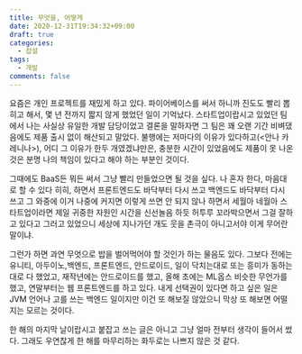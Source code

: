 ```yaml
---
title: 무엇을, 어떻게
date: 2020-12-31T19:34:32+09:00
draft: true
categories:
  - 잡설
tags:
  - 개발
comments: false
---
```


 요즘은 개인 프로젝트를 재밌게 하고 있다. 파이어베이스를 써서 하니까 진도도 빨리 뽑히고 해서, 몇 년 전까지 짧지 않게 했었던 일이 기억났다. 스타트업이랍시고 있었던 팀에서 나는 사실상 유일한 개발 담당이었고 결론을 말하자면 그 팀은 꽤 오랜 기간 비벼댔음에도 제품 출시 없이 해산되고 말았다. 불행에는 저마다의 이유가 있다하고(<안나 카레니나>), 어디 그 이유가 한두 개였겠냐만은, 충분한 시간이 있었음에도 제품이 못 나온 것은 분명 나의 책임이 있다고 해야 하는 부분인 것이다.

 그때에도 BaaS든 뭐든 써서 그냥 빨리 만들었으면 될 것을 싶다. 나 혼자 한다, 마음대로 할 수 있다 히히, 하면서 프론트엔드도 바닥부터 다시 쓰고 백엔드도 바닥부터 다시 쓰고 그 와중에 이거 나중에 커지면 이렇게 쓰면 안 되지 않나 하면서 세월아 네월아 스타트업이라면 제일 귀중한 자원인 시간을 신선놀음 하듯 허투루 꼬라박으면서 그걸 잘하고 있다고 그러고 있었으니 세상에 지나가던 개도 웃을 촌극이 아니고서야 이게 무어란 말이냐.

 그런가 하면 과연 무엇으로 밥을 벌어먹어야 할 것인가 하는 물음도 있다. 그보다 전에는 유니티, 아두이노,백엔드, 프론트엔드, 안드로이드, 일이 닥치는대로 또는 흥미가 동하는대로 다 했었고, 재작년에는 안드로이드를 했고, 올해 초에는 ML옵스 비슷한 무언가를 했고, 연말부터는 웹 프론트엔드를 하고 있다. 내게 선택권이 있다면 하고 싶은 일은 JVM 언어나 고를 쓰는 백엔드 일이지만 이건 또 해보질 않았으니 막상 또 해보면 어떨지는 모르는 것이다.

 한 해의 마지막 날이랍시고 붙잡고 쓰는 글은 아니고 그냥 얼마 전부터 생각이 들어서 썼다. 그래도 우연찮게 한 해를 마무리하는 화두로는 나쁘지 않은 것 같다. 
